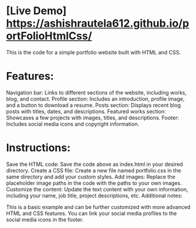 # [Live Demo] https://ashishrautela612.github.io/portFolioHtmlCss/

This is the code for a simple portfolio website built with HTML and CSS.

# Features:

Navigation bar: Links to different sections of the website, including works, blog, and contact.
Profile section: Includes an introduction, profile image, and a button to download a resume.
Posts section: Displays recent blog posts with titles, dates, and descriptions.
Featured works section: Showcases a few projects with images, titles, and descriptions.
Footer: Includes social media icons and copyright information.


# Instructions:
Save the HTML code: Save the code above as index.html in your desired directory.
Create a CSS file: Create a new file named portfolio.css in the same directory and add your custom styles.
Add images: Replace the placeholder image paths in the code with the paths to your own images.
Customize the content: Update the text content with your own information, including your name, job title, project descriptions, etc.
Additional notes:

This is a basic example and can be further customized with more advanced HTML and CSS features.
You can link your social media profiles to the social media icons in the footer.
